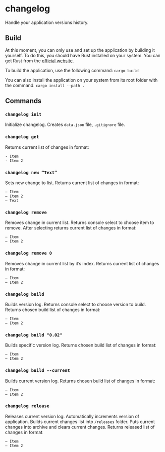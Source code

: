 # changelog
Handle your application versions history.

## Build
At this moment, you can only use and set up the application by building it yourself. To do this, you should have Rust installed on your system. You can get Rust from the [official website](https://www.rust-lang.org/tools/install).

To build the application, use the following command:
`cargo build`

You can also install the application on your system from its root folder with the command:
`cargo install --path .`

## Commands

### `changelog init`
Initialize changelog. Creates `data.json` file, `.gitignore` file.

### `changelog get`
Returns current list of changes in format:<br>
```
- Item
- Item 2
```

### `changelog new “Text”`
Sets new change to list.
Returns current list of changes in format:
```
— Item
— Item 2
— Text
```

### `changelog remove`
Removes change in current list.
Returns console select to choose item to remove.
After selecting returns current list of changes in format:
```
— Item
— Item 2
```

### `changelog remove 0` 
Removes change in current list by it’s index.
Returns current list of changes in format:
```
— Item
— Item 2
```

### `changelog build`
Builds version log.
Returns console select to choose version to build.
Returns chosen build list of changes in format:
```
— Item
— Item 2
```

### `changelog build "0.02"`
Builds specific version log.
Returns chosen build list of changes in format:
```
— Item
— Item 2
```

### `changelog build --current`
Builds current version log.
Returns chosen build list of changes in format:
```
— Item
— Item 2
```

### `changelog release`
Releases current version log.
Automatically increments version of application.
Builds current changes list into `/releases` folder.
Puts current changes into archive and clears current changes.
Returns released list of changes in format:
```
— Item
— Item 2
```
